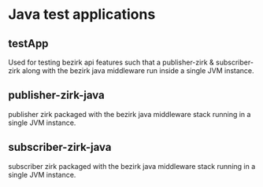 # Java test applications

## testApp
Used for testing bezirk api features such that a publisher-zirk & subscriber-zirk along with the bezirk java middleware run inside a single JVM instance.

## publisher-zirk-java
publisher zirk packaged with the bezirk java middleware stack running in a single JVM instance.

## subscriber-zirk-java
subscriber zirk packaged with the bezirk java middleware stack running in a single JVM instance.





